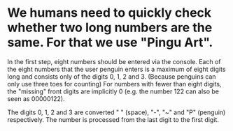# We humans need to quickly check whether two long numbers are the same. For that we use "Pingu Art". 
In the first step, eight numbers should be entered via the console. Each of the eight numbers that the user penguin enters is a maximum of eight digits long and consists only of the digits 0, 1, 2 and 3. (Because penguins can only use three toes for counting)
For numbers with fewer than eight digits, the "missing" front digits are implicitly 0 (e.g. the number 122 can also be seen as 00000122).

The digits 0, 1, 2 and 3 are converted " " (space), "-", "~" and "P" (penguin) respectively.
The number is processed from the last digit to the first digit.
